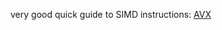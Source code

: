 very good quick guide to SIMD instructions:
[AVX](https://www.cs.uaf.edu/courses/cs441/notes/avx/index.html)
